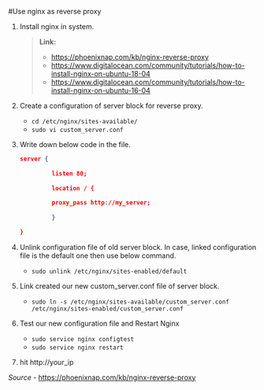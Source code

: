 #Use nginx as reverse proxy

1. Install nginx in system.

    > **Link:**  
    >   - https://phoenixnap.com/kb/nginx-reverse-proxy
    >   - https://www.digitalocean.com/community/tutorials/how-to-install-nginx-on-ubuntu-18-04
    >   - https://www.digitalocean.com/community/tutorials/how-to-install-nginx-on-ubuntu-16-04

2. Create a configuration of server block for reverse proxy.
    - ```cd /etc/nginx/sites-available/```
    - ```sudo vi custom_server.conf```

3. Write down below code in the file.   
   ```json   
   server {
           
            listen 80;
           
            location / {
           
            proxy_pass http://my_server;
           
            }
           
   }
   ```
4. Unlink  configuration file of old server block. In case, linked configuration file is the default one then use below command.
    
    * ```sudo unlink /etc/nginx/sites-enabled/default```
5. Link created our new custom_server.conf file of server block.
    * ```sudo ln -s /etc/nginx/sites-available/custom_server.conf /etc/nginx/sites-enabled/custom_server.conf```
    
6. Test our new configuration file and Restart Nginx
    * ```sudo service nginx configtest```
    * ```sudo service nginx restart```
7. hit http://your_ip


*Source* - https://phoenixnap.com/kb/nginx-reverse-proxy

